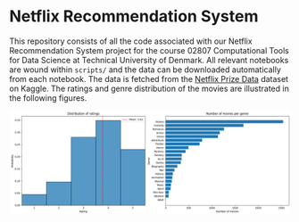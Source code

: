 # Netflix Recommendation System
This repository consists of all the code associated with our Netflix Recommendation System project for the course 02807 Computational Tools for Data Science at Technical University of Denmark. All relevant notebooks are wound within `scripts/` and the data can be downloaded automatically from each notebook. The data is fetched from the [Netflix Prize Data](https://www.kaggle.com/netflix-inc/netflix-prize-data) dataset on Kaggle. The ratings and genre distribution of the movies are illustrated in the following figures.

![Ratings](https://github.com/MarcusGalea/netflix_recommendation_project/blob/main/plots/ratings-genres.png)